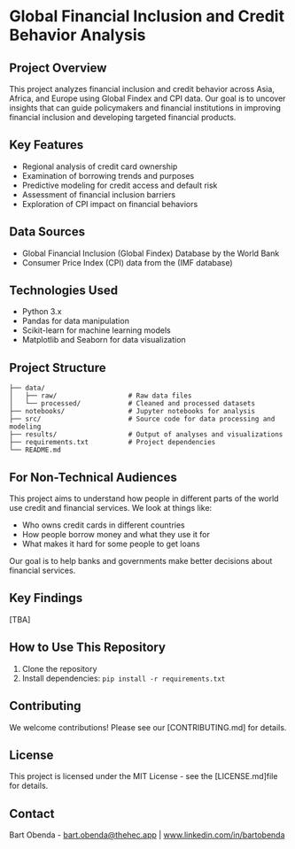 # Global Financial Inclusion and Credit Behavior Analysis

## Project Overview
This project analyzes financial inclusion and credit behavior across Asia, Africa, and Europe using Global Findex and CPI data. Our goal is to uncover insights that can guide policymakers and financial institutions in improving financial inclusion and developing targeted financial products.

## Key Features
- Regional analysis of credit card ownership
- Examination of borrowing trends and purposes
- Predictive modeling for credit access and default risk
- Assessment of financial inclusion barriers
- Exploration of CPI impact on financial behaviors

## Data Sources
- Global Financial Inclusion (Global Findex) Database by the World Bank
- Consumer Price Index (CPI) data from the (IMF database)
  
## Technologies Used
- Python 3.x
- Pandas for data manipulation
- Scikit-learn for machine learning models
- Matplotlib and Seaborn for data visualization

## Project Structure
```
├── data/
│   ├── raw/                  # Raw data files
│   └── processed/            # Cleaned and processed datasets
├── notebooks/                # Jupyter notebooks for analysis
├── src/                      # Source code for data processing and modeling
├── results/                  # Output of analyses and visualizations
├── requirements.txt          # Project dependencies
└── README.md
```
## For Non-Technical Audiences
This project aims to understand how people in different parts of the world use credit and financial services. We look at things like:
- Who owns credit cards in different countries
- How people borrow money and what they use it for
- What makes it hard for some people to get loans

Our goal is to help banks and governments make better decisions about financial services.

## Key Findings
[TBA]


## How to Use This Repository
1. Clone the repository
2. Install dependencies: `pip install -r requirements.txt`

## Contributing
We welcome contributions! Please see our [CONTRIBUTING.md] for details.

## License
This project is licensed under the MIT License - see the [LICENSE.md]file for details.

## Contact
Bart Obenda - bart.obenda@thehec.app | www.linkedin.com/in/bartobenda

